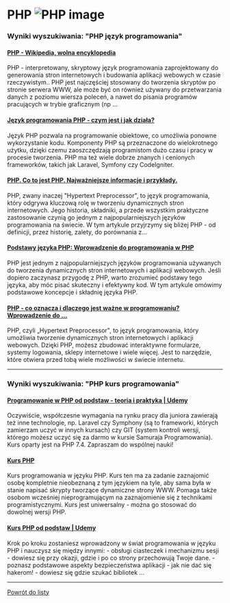 # PHP ![PHP image](https://www.tiobe.com/wp-content/themes/tiobe/tiobe-index/images/PHP.png)

### Wyniki wyszukiwania: "PHP język programowania" 

#### [PHP - Wikipedia, wolna encyklopedia](https://pl.wikipedia.org/wiki/PHP) 

 PHP - interpretowany, skryptowy język programowania zaprojektowany do generowania stron internetowych i budowania aplikacji webowych w czasie rzeczywistym.. PHP jest najczęściej stosowany do tworzenia skryptów po stronie serwera WWW, ale może być on również używany do przetwarzania danych z poziomu wiersza poleceń, a nawet do pisania programów pracujących w trybie graficznym (np ...




#### [Język programowania PHP - czym jest i jak działa?](https://udigroup.pl/blog/jezyk-programowania-php-czym-jest-i-jak-dziala/) 

 Język PHP pozwala na programowanie obiektowe, co umożliwia ponowne wykorzystanie kodu. Komponenty PHP są przeznaczone do wielokrotnego użytku, dzięki czemu zaoszczędzają programistom dużo czasu i pracy w procesie tworzenia. PHP ma też wiele dobrze znanych i cenionych frameworków, takich jak Laravel, Symfony czy CodeIgniter.




#### [PHP. Co to jest PHP. Najważniejsze informacje i przykłady.](https://webporadnik.pl/php-co-to-jest-php-najwazniejsze-informacje-i-przyklady/) 

 PHP, zwany inaczej "Hypertext Preprocessor", to język programowania, który odgrywa kluczową rolę w tworzeniu dynamicznych stron internetowych. Jego historia, składniki, a przede wszystkim praktyczne zastosowanie czynią go jednym z najpopularniejszych języków programowania na świecie. W tym artykule przyjrzymy się bliżej PHP - od definicji, przez historię, zalety, do porównania z…




#### [Podstawy języka PHP: Wprowadzenie do programowania w PHP](https://netbe.pl/podstawy-jezyka-php-wprowadzenie-do-programowania-w-php/) 

 PHP jest jednym z najpopularniejszych języków programowania używanych do tworzenia dynamicznych stron internetowych i aplikacji webowych. Jeśli dopiero zaczynasz przygodę z PHP, warto zrozumieć podstawy tego języka, aby móc pisać skuteczny i efektywny kod. W tym artykule omówimy podstawowe koncepcje i składnię języka PHP.




#### [PHP - co oznacza i dlaczego jest ważne w programowaniu? Wprowadzenie do ...](https://kursar.pl/php-co-oznacza-i-dlaczego-jest-wazne-w-programowaniu-wprowadzenie-do-jezyka-php/) 

 PHP, czyli „Hypertext Preprocessor", to język programowania, który umożliwia tworzenie dynamicznych stron internetowych i aplikacji webowych. Dzięki PHP, możesz zbudować interaktywne formularze, systemy logowania, sklepy internetowe i wiele więcej. Jest to narzędzie, które otwiera przed tobą wiele możliwości w świecie internetu.






---

### Wyniki wyszukiwania: "PHP kurs programowania" 

#### [Programowanie w PHP od podstaw - teoria i praktyka | Udemy](https://www.udemy.com/course/kurs-programowanie-w-php/) 

 Oczywiście, współczesne wymagania na rynku pracy dla juniora zawierają też inne technologie, np. Laravel czy Symphony (są to frameworki, których zamierzam uczyć w innych kursach) czy GIT (system kontroli wersji, którego możesz uczyć się za darmo w kursie Samuraja Programowania). Kurs oparty jest na PHP 7.4. Zapraszam do wspólnej nauki!




#### [Kurs PHP](https://phpkurs.pl/) 

 Kurs programowania w języku PHP. Kurs ten ma za zadanie zaznajomić osobę kompletnie nieobeznaną z tym językiem na tyle, aby sama była w stanie napisać skrypty tworzące dynamiczne strony WWW. Pomaga także osobom wcześniej nieprogramującym na zaznajomienie się z technikami programistycznymi. Kurs jest uniwersalny - można go stosować do dowolnej wersji PHP.




#### [Kurs PHP od podstaw | Udemy](https://www.udemy.com/course/php-od-podstaw/) 

 Krok po kroku zostaniesz wprowadzony w świat programowania w języku PHP i nauczysz się między innymi: - obsługi ciasteczek i mechanizmu sesji - dowiesz się przy okazji, gdzie i po co strony przechowują Twoje dane. - poznasz podstawowe aspekty bezpieczeństwa aplikacji - jak nie dać się hakerom! - dowiesz się gdzie szukać bibliotek ...






---

 [Powrót do listy](top20.html)
